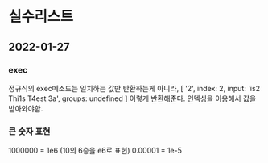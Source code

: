 # 실수리스트

## 2022-01-27

### exec

정규식의 exec메소드는 일치하는 값만 반환하는게 아니라, [ '2', index: 2, input: 'is2 Thi1s T4est 3a', groups: undefined ] 이렇게 반환해준다. 인덱싱을 이용해서 값을 받아와야함.

### 큰 숫자 표현
1000000 = 1e6 (10의 6승을 e6로 표현)
0.00001 = 1e-5